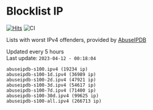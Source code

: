# Blocklist IP

[![Hits](https://hits.seeyoufarm.com/api/count/incr/badge.svg?url=https%3A%2F%2Fgithub.com%2Fborestad%2Fblocklist-ip%2F&count_bg=%2379C83D&title_bg=%23555555&icon=&icon_color=%23E7E7E7&title=hits&edge_flat=false)](https://hits.seeyoufarm.com)  ![CI](https://img.shields.io/github/workflow/status/borestad/blocklist-ip/CI?style=flat-square)

Lists with worst IPv4 offenders, provided by [AbuseIPDB](https://www.abuseipdb.com/)

<!-- FOOTER-PLACEHOLDER -->
Updated every 5 hours<br>
Last update: `2023-04-12 - 00:18:04`
```
abuseipdb-s100.ipv4 (19234 ip)
abuseipdb-s100-1d.ipv4 (36989 ip)
abuseipdb-s100-2d.ipv4 (47921 ip)
abuseipdb-s100-3d.ipv4 (54617 ip)
abuseipdb-s100-7d.ipv4 (71400 ip)
abuseipdb-s100-30d.ipv4 (99625 ip)
abuseipdb-s100-all.ipv4 (266713 ip)
```
